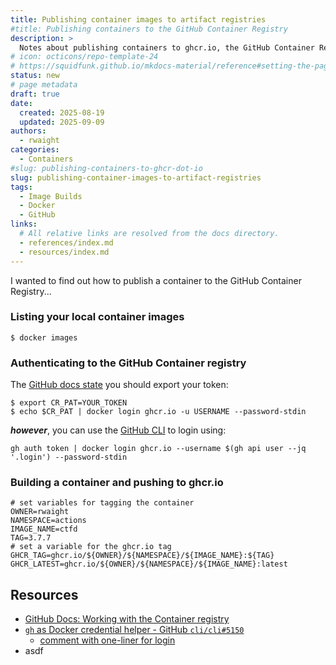 ```yaml
---
title: Publishing container images to artifact registries
#title: Publishing containers to the GitHub Container Registry
description: >
  Notes about publishing containers to ghcr.io, the GitHub Container Registry.
# icon: octicons/repo-template-24
# https://squidfunk.github.io/mkdocs-material/reference#setting-the-page-icon
status: new
# page metadata
draft: true
date:
  created: 2025-08-19
  updated: 2025-09-09
authors:
  - rwaight
categories:
  - Containers
#slug: publishing-containers-to-ghcr-dot-io
slug: publishing-container-images-to-artifact-registries
tags:
  - Image Builds
  - Docker
  - GitHub
links:
  # All relative links are resolved from the docs directory.
  - references/index.md
  - resources/index.md
---
```


<!---  # Publishing containers to the GitHub Container Registry  --->
<!---  do not put an actual 'heading 1' if it is the same as the title  --->

I wanted to find out how to publish a container to the GitHub Container Registry...

### Listing your local container images

```shell
$ docker images
```

### Authenticating to the GitHub Container registry

The [GitHub docs state]() you should export your token:

```shell
$ export CR_PAT=YOUR_TOKEN
$ echo $CR_PAT | docker login ghcr.io -u USERNAME --password-stdin
```

<!--- https://github.com/cli/cli/issues/5150#issuecomment-2574394995 --->
***however***, you can use the [GitHub CLI]() to login using:
```shell
gh auth token | docker login ghcr.io --username $(gh api user --jq '.login') --password-stdin
```

### Building a container and pushing to ghcr.io

```shell
# set variables for tagging the container
OWNER=rwaight
NAMESPACE=actions
IMAGE_NAME=ctfd
TAG=3.7.7
# set a variable for the ghcr.io tag
GHCR_TAG=ghcr.io/${OWNER}/${NAMESPACE}/${IMAGE_NAME}:${TAG}
GHCR_LATEST=ghcr.io/${OWNER}/${NAMESPACE}/${IMAGE_NAME}:latest
```


## Resources

- [GitHub Docs: Working with the Container registry](https://docs.github.com/en/packages/working-with-a-github-packages-registry/working-with-the-container-registry)
- [`gh` as Docker credential helper - GitHub `cli/cli#5150`](https://github.com/cli/cli/issues/5150)
    - [comment with one-liner for login](https://github.com/cli/cli/issues/5150#issuecomment-2574394995)
- asdf
